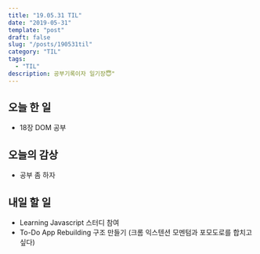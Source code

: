 ```yaml
---
title: "19.05.31 TIL"
date: "2019-05-31"
template: "post"
draft: false
slug: "/posts/190531til"
category: "TIL"
tags:
  - "TIL"
description: 공부기록이자 일기장😇"
---
```


## 오늘 한 일
 - <Learning Javascript> 18장 DOM 공부
  
## 오늘의 감상
- 공부 좀 하자

## 내일 할 일
 - Learning Javascript 스터디 참여
 - To-Do App Rebuilding 구조 만들기 (크롬 익스텐션 모멘텀과 포모도로를 합치고 싶다)